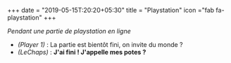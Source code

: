 +++
date = "2019-05-15T:20:20+05:30"
title = "Playstation"
icon ="fab fa-playstation"
+++

_Pendant une partie de playstation en ligne_

* _(Player 1)_ : La partie est bientôt fini, on invite du monde ?
* _(LeChaps)_ : **J'ai fini ! J'appelle mes potes ?**
